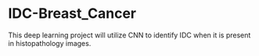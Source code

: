 # IDC-Breast_Cancer
This deep learning project will utilize CNN to identify IDC when it is present in histopathology images.
